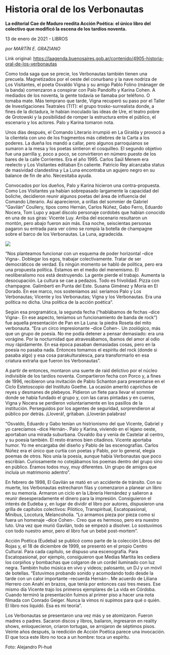 # Historia oral de los Verbonautas

**La editorial Cae de Maduro reedita Acción Poética: el único libro del colectivo que modificó la escena de los tardíos noventa.**

13 de enero de 2021 - LIBROS

_por MARTÍN E. GRAZIANO_

Link original: https://laagenda.buenosaires.gob.ar/contenido/4905-historia-oral-de-los-verbonautas



Como toda saga que se precie, los Verbonautas también tienen una precuela. Magnetizados por el oeste del conurbano y la nave nodriza de Los Visitantes, el poeta Osvaldo Vigna y su amigo Pablo Folino (mánager de la banda) comenzaron a conspirar con Palo Pandolfo y Karina Cohen. A mediados de los noventa, la gente todavía se llamaba por teléfono. O tomaba mate. Más temprano que tarde, Vigna recuperó su paso por el Taller de Investigaciones Teatrales (TIT): el grupo trosko-surrealista donde, a fines de la dictadura, le habían inoculado las ideas de Ure, el teatro pobre de Grotowski y la posibilidad de romper la estructura entre el público, el escenario y los actores. Palo y Karina tomaron nota.




Unos días después, el Comando Literario irrumpió en La Giralda y provocó a la clientela con uno de los fragmentos más célebres de la Carta a los poderes. La dueña los mandó a callar, pero algunos parroquianos se sumaron a la mesa y los poetas sintieron el cosquilleo. El segundo objetivo fue una parrilla y, poco a poco, se convirtieron en número puesto de los bares de la calle Corrientes. Era el año 1995. Carlos Saúl Menem era reelecto y Los Visitantes editaban En caliente. Patricio Rey alcanzaba status de masividad clandestina y La Luna encontraba un agujero negro en su balance de fin de año. Necesitaba ayuda.




Convocados por los dueños, Palo y Karina hicieron una contra-propuesta. Como Los Visitantes ya habían sobrepasado largamente la capacidad del boliche, decidieron reunir algunos poetas del área de influencia del Comando Literario. Así aparecieron, a orillas del sommier de Gabriel “Gavilán” Coullery, tipos como Hernán, Carlos Núñez, Gabo Ferro, Eduardo Nocera, Tom Lupo y aquel díscolo personaje cordobés que habían conocido en una de sus giras: Vicente Luy. Arriba del escenario resultaron un montón, pero abajo fueron aún más. Esa noche, seiscientas personas pagaron su entrada para ver cómo se rompía la botella de champagne sobre el barco de los Verbonautas. La Luna, agradecida.




![](https://cdn.flowlikemusic.com/files/images/45301/87eb505f-5570-4412-a4da-b4065f331b89.jpg)




“Nos planteamos funcionar con un esquema de poder horizontal –dice Vigna-. Doblegar los egos, trabajar colectivamente. Tratar de ser democráticos de verdad. Es ningún momento se habló de política, pero era una propuesta política. Estamos en el medio del menemismo. El neoliberalismo nos está destruyendo. La gente pierde el trabajo. Aumenta la desocupación. La cultura se cae a pedazos. Todo es frivolidad. Pizza con champagne. Galimberti en Punta del Este. Susana Giménez y Moria en El Dorado. En ese marco, nos sosteníamos así: seríamos Palo y Los Verbonautas; Vicente y los Verbonautas; Vigna y los Verbonautas. Era una política no dicha. Una política de la acción poética”.




Según esa programática, la segunda fecha (“hablábamos de fechas –dice Vigna-. En ese aspecto, teníamos un funcionamiento de banda de rock”) fue aquella presentación de Pan en La Luna: la piedra Roseta del mito verbonauta. “Era un circo impresionante –dice Cohen-. Un zoológico, más que un grupo de poesía. No me podía detener a pensar demasiado: era una vorágine. Por la nocturnidad que atravesábamos, íbamos del amor al odio muy rápidamente. En esa época pasaban demasiadas cosas, pero en la poesía no pasaba nada. Entonces tomamos el espíritu del rock (donde si pasaba algo) y esa cosa parakulturalesca, para transformarlo en esa criatura extraña que fueron los Verbonautas”.




A partir de entonces, montaron una suerte de raid delictivo por el núcleo indivisible de los tardíos noventa. Compartieron fecha con Porco y, a fines de 1996, recibieron una invitación de Pablo Schanton para presentarse en el Ciclo Estetoscopio del Instituto Goethe. La ocasión ameritó caprichos de reyes y desmanes de plebeyos. Pidieron un flete para llevar el sommier donde se había fundado el grupo y, con las caras pintadas y en cueros, Vigna y Nocera se perdieron voluntariamente en los pasillos de la institución. Perseguidos por los agentes de seguridad, sorprendieron al público por detrás. ¡Lloverá!, gritaban. ¡Lloverán palabras!




“Osvaldo, Eduardo y Gabo tenían un histrionismo del que Vicente, Gabriel y yo carecíamos –dice Hernán-. Palo y Karina, viviendo en el lejano oeste, aportaban una mirada suburbana. Osvaldo iba y venía de Castelar al centro, y su poesía también. El resto éramos bien citadinos. Vicente aportaba humor. Yo me encargaba del diseño y Pablo de las escenografías. Carlos Núñez era el único que curtía con poetas y Pablo, por lo general, elegía poemas de otros. Nos unía la poesía, aunque había Verbonautas que poco escribían. Curiosamente no cotejábamos los poemas dentro del grupo sino en público. Éramos todos muy, muy diferentes. Un grupo de amigos que incluía un matrimonio adentro”.




En febrero de 1998, El Gavilán se mató en un accidente de tránsito. Con su muerte, los Verbonautas estrecharon filas y comenzaron a planear un libro en su memoria. Armaron un ciclo en la Librería Hernández y salieron a reunir desesperadamente el dinero para la impresión. Consiguieron el interés de Eudeba y, en lugar de dividir el libro por autores, dispusieron una grilla de capítulos colectivos: Pilótico, Transpiritual, Escatopasional, Minibus, Locotura, Melancoholía. “Lo armamos pieza por pieza como si fuera un homenaje –dice Cohen-. Creo que es hermoso, pero era nuestro luto. Una vez que murió Gavilán, todo se empezó a disolver. Lo sostuvimos con todo nuestro amor, pero el libro fue un bebé post-mortem”.




Acción Poética (Eudeba) se publicó como parte de la colección Libros del Rojas y, el 18 de diciembre de 1999, se presentó en el propio Centro Cultural. Para cada capítulo, se dispuso una escenografía. Para Escatopasional, por ejemplo, consiguieron que Medias Martita les cediera los corpiños y bombachas que colgaron de un cordel iluminado con luz negra. También hubo música en vivo y videos; palosanto, un DJ y un móvil de botellas. “Estuvimos probando sonido y acomodando todo desde la tarde con un calor importante –recuerda Hernán-. Me acuerdo de Liliana Herrero con Anahí en brazos, que tenía por entonces casi tres meses. Ese mismo día Vicente trajo los primeros ejemplares de La vida en Córdoba. Cuando terminó la presentación fuimos al primer piso a hacer una nota filmada con Conrado Geiger. Nunca la vimos ni supimos para qué o quién. El libro nos liquidó. Esa es mi teoría”.




Los Verbonautas se presentaron una vez más y se atomizaron. Fueron madres o padres. Sacaron discos y libros, bailaron, ingresaron en reality shows, enloquecieron, criaron tortugas, se arrojaron de séptimos pisos. Veinte años después, la reedición de Acción Poética parece una invocación. El que toca este libro no toca a un hombre: toca un espíritu.




Foto: Alejandro Pi-hué




